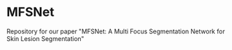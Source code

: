 # MFSNet
Repository for our paper "MFSNet: A Multi Focus Segmentation Network for Skin Lesion Segmentation"
